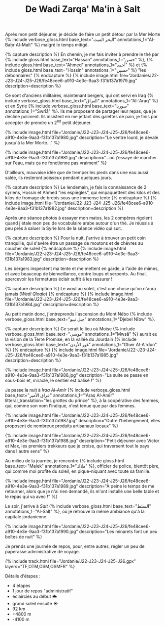 ﻿---
title: "De Wadi Zarqa' Ma'in à Salt"
permalink: /Jordanie/J22-J23-J24-J25-J26/
sidebar:
  nav: "jordanie"
enable_tracks: true
---

Après mon petit déjeuner, je décide de faire un petit détour par la Mer Morte
{% include verbose_gloss.html base_text="البحر الميت" annotations_1="Al-Baḥr Al-Maīt" %}
malgré le temps mitigé.

{% capture description %}
En chemin, je me fais inviter à prendre le thé par 
{% include gloss.html base_text="Hassan" annotations_1="حسن" %},
{% include gloss.html base_text="Ahmed" annotations_1="أحمد" %}
et {% include gloss.html base_text="Hossin" annotations_1="حسين" %} "les débonnaires"
{% endcapture %}
{% include image.html file="Jordanie/J22-J23-J24-J25-J26/fe48cee6-a910-4e3e-9aa3-f31b137a1979.jpg" description=description %}

Ce sont d'anciens militaires, maintenant bergers, qui ont servi en Iraq
{% include verbose_gloss.html base_text="العراق" annotations_1="Al-ʿAraq" %}
et en Syrie
{% include verbose_gloss.html base_text="سوريا" annotations_1="Swrīā" %}.
Ils me proposent de partager leur repas, que je décline poliment.
Ils insistent en me jettant des galettes de pain, je finis par accepter de prendre un 2<sup>nd</sup> petit déjeuner.

{% include image.html file="Jordanie/J22-J23-J24-J25-J26/fe48cee6-a910-4e3e-9aa3-f31b137a1980.jpg" description="Le ventre lourd, je dévale jusqu'à la Mer Morte..." %}

{% include image.html file="Jordanie/J22-J23-J24-J25-J26/fe48cee6-a910-4e3e-9aa3-f31b137a1981.jpg" description="...où j'essaye de marcher sur l'eau, mais ça ne fonctionne pas vraiment" %}

D'ailleurs, mauvaise idée que de tremper les pieds dans une eau aussi salée, ils resteront poisseux pendant quelques jours.

{% capture description %}
Le lendemain, je fais la connaissance de 2 syriens,
Hossin et Ahmed "les espiègles", qui empaquettent des kilos et des kilos de fromage de brebis sous une immense tente
{% endcapture %}
{% include image.html file="Jordanie/J22-J23-J24-J25-J26/fe48cee6-a910-4e3e-9aa3-f31b137a1982.jpg" description=description %}

Après une séance photos à essayer mon matos, les 2 compères rigolent quand j'étale mon peu de vocabulaire arabe autour d'un thé.
Je réussis à peu près à saluer la Syrie lors de la séance vidéo qui suit.

{% capture description %}
Pour la nuit, j'arrive à trouver un petit coin tranquille, qui s'avère être un passage de moutons et de chèvres au coucher de soleil
{% endcapture %}
{% include image.html file="Jordanie/J22-J23-J24-J25-J26/fe48cee6-a910-4e3e-9aa3-f31b137a1983.jpg" description=description %}

Les bergers inspectent ma tente et me mettent en garde, à l'aide de mimes, et avec beaucoup de bienveillance, contre loups et serpents.
Au final, apercevoir les fermetures éclair suffit à les rassurer !

{% capture description %}
Le *wadi* au soleil, c'est une chose qu'on n'aura jamais (*Wadi Qloqlo*)
{% endcapture %}
{% include image.html file="Jordanie/J22-J23-J24-J25-J26/fe48cee6-a910-4e3e-9aa3-f31b137a1984.jpg" description=description %}

Au petit matin donc, j'entreprends l'ascension du Mont Nébo
{% include verbose_gloss.html base_text="جبل نيبو" annotations_1="Djebel Nībw" %}.

{% capture description %}
Ce serait le lieu où Moïse
{% include verbose_gloss.html base_text="موسى" annotations_1="Mwsā" %}
aurait eu la vision de la Terre Promise, en la vallée du Jourdain
{% include verbose_gloss.html base_text="غور الأردن" annotations_1="Ghwr Al-Aʿrdun" %}
{% endcapture %}
{% include image.html file="Jordanie/J22-J23-J24-J25-J26/fe48cee6-a910-4e3e-9aa3-f31b137a1985.jpg" description=description %}

{% include image.html file="Jordanie/J22-J23-J24-J25-J26/fe48cee6-a910-4e3e-9aa3-f31b137a1986.jpg" description="La suite se passe en sous-bois et, miracle, le sentier est balisé !" %}

Je passe la nuit à *Iraq Al-Amir*
{% include verbose_gloss.html base_text="عراق الأمير" annotations_1="ʿAraq Al-Āmīr" litteral_translation="les grottes du prince" %},
à la coopérative des femmes, qui, comme son nom l'indique, n'est tenue que par des femmes.

{% include image.html file="Jordanie/J22-J23-J24-J25-J26/fe48cee6-a910-4e3e-9aa3-f31b137a1987.jpg" description="Outre l'hébergement, elles proposent de nombreux produits artisanaux locaux" %}

{% include image.html file="Jordanie/J22-J23-J24-J25-J26/fe48cee6-a910-4e3e-9aa3-f31b137a1988.jpg" description="Petit déjeuner avec Victor et Max, les premiers trekkeurs que je croise, qui traversent tout le pays dans l'autre sens" %}

Au milieu de la journée, je rencontre {% include gloss.html base_text="Malek" annotations_1="ملاك" %},
officier de police, bientôt père, qui comme moi profite du soleil, en pique-niquant avec toute sa famille.

{% include image.html file="Jordanie/J22-J23-J24-J25-J26/fe48cee6-a910-4e3e-9aa3-f31b137a1989.jpg" description="À peine le temps de me retourner, alors que je n'ai rien demandé, ils m'ont installé une belle table et le repas qui va avec !" %}

Le soir, j'arrive à *Salt*
{% include verbose_gloss.html base_text="السلط" annotations_1="Al-Salṭ" %},
où je retrouve la même ambiance qu'à la capitale jordanienne.

{% include image.html file="Jordanie/J22-J23-J24-J25-J26/fe48cee6-a910-4e3e-9aa3-f31b137a1990.jpg" description="Les minarets font un peu boîtes de nuit" %}

Je prends une journée de repos, pour, entre autres, régler un peu de paperasse administrative de voyage.

{% include track.html file="Jordanie/J22-J23-J24-J25-J26.gpx" layers="TF,OTM,OSM,OSMFR" %}

Détails d'étapes :
* 4 étapes
* 1 jour de repos "administratif"
* éclaircies au début :sun_behind_large_cloud:
* grand soleil ensuite :sunny:
* 92 km
* +4800 m
* -4100 m
